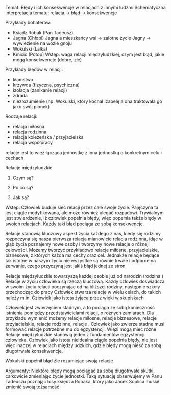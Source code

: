 Temat:  Błędy i ich konsekwencje w relacjach z innymi ludźmi
Schematyczna interpretacja tematu:  relacja -> błąd -> konsekwencje

Przykłady bohaterów:
 - Ksiądz Robak (Pan Tadeusz)
 - Jagna (Chłopi)
Jagna a mieszkańcy wsi -> zalotne życie Jagny -> wywiezienie na wozie gnoju
 - Wokulski (Lalka)
 -  Kmicic (Potop)
Wstęp: waga relacji międzyludzkiej, czym jest błąd, jakie mogą konsekwencje (dobre, złe)

Przykłady błędów w relacji:
- kłamstwo
- krzywda (fizyczna, psychiczna)
- izolacja (zanikanie relacji)
- zdrada
- niezrozumienie (np. Wokulski, który kochał Izabelę a ona traktowała go jako swój pionek)

Rodzaje relacji:
- relacja miłosna
- relacja rodzinna
- relacja koleżeńska / przyjacielska
- relacja współpracy

relacje jest to więź łącząca jednostkę z inna jednostką o konkretnym celu i cechach

Relacje międzyludzkie
1. Czym są?

1. Po co są?
2. Jak są?

Wstęp:
Człowiek buduje sieć relacji przez całe swoje życie. Pajęczyna ta jest ciągle modyfikowana, ale może również ulegać rozpadowi. Trywialnym jest stwierdzenie, iż człowiek popełnia błędy, więc popełnia także błędy w swoich relacjach. Każdy taki błąd pociąga ze sobą konsekwencje.


Relacje stanowią kluczowy aspekt życia każdego z nas, kiedy się rodzimy rozpoczyna się nasza pierwsza relacja mianowicie relacja rodzinna, idąc w głąb życia poznajemy nowe osoby i tworzymy nowe relacje o różnej celowości. Możemy tworzyć przykładowo relacje miłosne, przyjacielskie, biznesowe, z których każda ma cechy oraz cel. Jednakże relacje będące tak istotne w naszym życiu nie wszystkie są równie trwałe i odporne na zerwanie, czego przyczyną jest jakiś błąd jednej ze stron


Relacje międzyludzkie towarzyszą każdej osobie już od narodzin (rodzina ) 
Relacje w życiu człowieka są rzeczą kluczową. Każdy człowiek doświadcza w swoim życiu relacji  poczynając od najbliższej rodziny, następnie szkoły przechodząc do pracy
Człowiek stwarza relacje w wielu celach, do takich należy m.in. 
Człowiek jako istota żyjąca przez wieki w skupiskach 

Człowiek jest zwierzęciem stadnym, a to pociąga ze sobą konieczność istnienia pomiędzy przedstawicielami relacji, o rożnych zamiarach. Dla przykładu wymienić możemy relacje miłosne, relacje biznesowe, relacje przyjacielskie, relacje rodzinne, relacje .
Człowiek jako zwierze stadne musi formować relacje potrzebne mu do egzystencji. Więzi mogą mieć różne 
Relacje międzyludzkie stanowią jeden  z fundamentów egzystencji człowieka. Człowiek jako istota nieidealna ciągle popełnia błędy, nie jest więc inaczej w relacjach międzyludzkich, gdzie błędy mogą nieść za sobą długotrwałe konsekwencje.

Wokulski popełnił błąd źle rozumiejąc swoją relację 

Argumenty:
Niektóre błędy mogą pociągać za sobą długotrwałe skutki, całkowicie zmieniając życie jednostki. Taką sytuację obserwujemy w Panu Tadeuszu poznając losy księdza Robaka, który jako Jacek Soplica musiał zmienić swoją tożsamość 